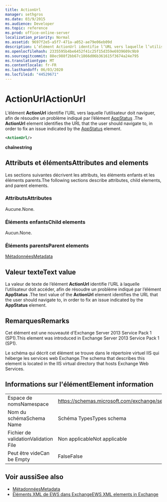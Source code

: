 ```yaml
---
title: ActionUrl
manager: sethgros
ms.date: 03/9/2015
ms.audience: Developer
ms.topic: reference
ms.prod: office-online-server
localization_priority: Normal
ms.assetid: 9697f2e5-a5f7-471a-a052-ae79e06eb09d
description: L’élément ActionUrl identifie l’URL vers laquelle l’utilisateur doit naviguer, afin de résoudre un problème indiqué par l’élément AppStatus.
ms.openlocfilehash: 2335595b4be6452f41c25f15d359e6939609c9b9
ms.sourcegitcommit: 88ec988f2bb67c1866d06b361615f3674a24e795
ms.translationtype: MT
ms.contentlocale: fr-FR
ms.lasthandoff: 06/03/2020
ms.locfileid: "44529671"
---
```

# <a name="actionurl"></a><span data-ttu-id="65f08-103">ActionUrl</span><span class="sxs-lookup"><span data-stu-id="65f08-103">ActionUrl</span></span>

<span data-ttu-id="65f08-104">L’élément **ActionUrl** identifie l’URL vers laquelle l’utilisateur doit naviguer, afin de résoudre un problème indiqué par l’élément [AppStatus](appstatus-ex15websvcsotherref.md) .</span><span class="sxs-lookup"><span data-stu-id="65f08-104">The **ActionUrl** element identifies the URL that the user should navigate to, in order to fix an issue indicated by the [AppStatus](appstatus-ex15websvcsotherref.md) element.</span></span> 
  
```XML
<ActionUrl/>
```

 <span data-ttu-id="65f08-105">**chaîne**</span><span class="sxs-lookup"><span data-stu-id="65f08-105">**string**</span></span>
## <a name="attributes-and-elements"></a><span data-ttu-id="65f08-106">Attributs et éléments</span><span class="sxs-lookup"><span data-stu-id="65f08-106">Attributes and elements</span></span>

<span data-ttu-id="65f08-107">Les sections suivantes décrivent les attributs, les éléments enfants et les éléments parents.</span><span class="sxs-lookup"><span data-stu-id="65f08-107">The following sections describe attributes, child elements, and parent elements.</span></span>
  
### <a name="attributes"></a><span data-ttu-id="65f08-108">Attributs</span><span class="sxs-lookup"><span data-stu-id="65f08-108">Attributes</span></span>

<span data-ttu-id="65f08-109">Aucune.</span><span class="sxs-lookup"><span data-stu-id="65f08-109">None.</span></span>
  
### <a name="child-elements"></a><span data-ttu-id="65f08-110">Éléments enfants</span><span class="sxs-lookup"><span data-stu-id="65f08-110">Child elements</span></span>

<span data-ttu-id="65f08-111">Aucun.</span><span class="sxs-lookup"><span data-stu-id="65f08-111">None.</span></span>
  
### <a name="parent-elements"></a><span data-ttu-id="65f08-112">Éléments parents</span><span class="sxs-lookup"><span data-stu-id="65f08-112">Parent elements</span></span>

[<span data-ttu-id="65f08-113">Métadonnées</span><span class="sxs-lookup"><span data-stu-id="65f08-113">Metadata</span></span>](metadata-ex15websvcsotherref.md)
  
## <a name="text-value"></a><span data-ttu-id="65f08-114">Valeur texte</span><span class="sxs-lookup"><span data-stu-id="65f08-114">Text value</span></span>

<span data-ttu-id="65f08-115">La valeur de texte de l’élément **ActionUrl** identifie l’URL à laquelle l’utilisateur doit accéder, afin de résoudre un problème indiqué par l’élément **AppStatus** .</span><span class="sxs-lookup"><span data-stu-id="65f08-115">The text value of the **ActionUrl** element identifies the URL that the user should navigate to, in order to fix an issue indicated by the **AppStatus** element.</span></span> 
  
## <a name="remarks"></a><span data-ttu-id="65f08-116">Remarques</span><span class="sxs-lookup"><span data-stu-id="65f08-116">Remarks</span></span>

<span data-ttu-id="65f08-117">Cet élément est une nouveauté d'Exchange Server 2013 Service Pack 1 (SP1).</span><span class="sxs-lookup"><span data-stu-id="65f08-117">This element was introduced in Exchange Server 2013 Service Pack 1 (SP1).</span></span>
  
<span data-ttu-id="65f08-118">Le schéma qui décrit cet élément se trouve dans le répertoire virtuel IIS qui héberge les services web Exchange.</span><span class="sxs-lookup"><span data-stu-id="65f08-118">The schema that describes this element is located in the IIS virtual directory that hosts Exchange Web Services.</span></span>
  
## <a name="element-information"></a><span data-ttu-id="65f08-119">Informations sur l'élément</span><span class="sxs-lookup"><span data-stu-id="65f08-119">Element information</span></span>

|||
|:-----|:-----|
|<span data-ttu-id="65f08-120">Espace de noms</span><span class="sxs-lookup"><span data-stu-id="65f08-120">Namespace</span></span>  <br/> | https://schemas.microsoft.com/exchange/services/2006/types  <br/> |
|<span data-ttu-id="65f08-121">Nom du schéma</span><span class="sxs-lookup"><span data-stu-id="65f08-121">Schema Name</span></span>  <br/> |<span data-ttu-id="65f08-122">Schéma Types</span><span class="sxs-lookup"><span data-stu-id="65f08-122">Types schema</span></span>  <br/> |
|<span data-ttu-id="65f08-123">Fichier de validation</span><span class="sxs-lookup"><span data-stu-id="65f08-123">Validation File</span></span>  <br/> |<span data-ttu-id="65f08-124">Non applicable</span><span class="sxs-lookup"><span data-stu-id="65f08-124">Not applicable</span></span>  <br/> |
|<span data-ttu-id="65f08-125">Peut être vide</span><span class="sxs-lookup"><span data-stu-id="65f08-125">Can be Empty</span></span>  <br/> |<span data-ttu-id="65f08-126">False</span><span class="sxs-lookup"><span data-stu-id="65f08-126">False</span></span>  <br/> |
   
## <a name="see-also"></a><span data-ttu-id="65f08-127">Voir aussi</span><span class="sxs-lookup"><span data-stu-id="65f08-127">See also</span></span>

- [<span data-ttu-id="65f08-128">Métadonnées</span><span class="sxs-lookup"><span data-stu-id="65f08-128">Metadata</span></span>](metadata-ex15websvcsotherref.md)
- [<span data-ttu-id="65f08-129">Éléments XML de EWS dans Exchange</span><span class="sxs-lookup"><span data-stu-id="65f08-129">EWS XML elements in Exchange</span></span>](ews-xml-elements-in-exchange.md)

